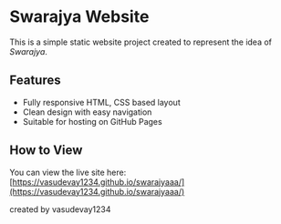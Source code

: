 # Swarajya Website

This is a simple static website project created to represent the idea of *Swarajya*.

## Features

- Fully responsive HTML, CSS based layout
- Clean design with easy navigation
- Suitable for hosting on GitHub Pages

## How to View

You can view the live site here:  
[https://vasudevay1234.github.io/swarajyaaa/](https://vasudevay1234.github.io/swarajyaaa/)

created by vasudevay1234

